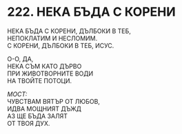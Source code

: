 # 222. НЕКА БЪДА С КОРЕНИ  
  
НЕКА БЪДА С КОРЕНИ, ДЪЛБОКИ В ТЕБ,  
НЕПОКЛАТИМ И НЕСЛОМИМ.  
С КОРЕНИ, ДЪЛБОКИ В ТЕБ, ИСУС.  
  
О-О, ДА,  
НЕКА СЪМ КАТО ДЪРВО  
ПРИ ЖИВОТВОРНИТЕ ВОДИ  
НА ТВОЙТЕ ПОТОЦИ.  
  
*МОСТ:*  
ЧУВСТВАМ ВЯТЪР ОТ ЛЮБОВ,  
ИДВА МОЩНИЯТ ДЪЖД  
АЗ ЩЕ БЪДА ЗАЛЯТ  
ОТ ТВОЯ ДУХ.  


<DownloadsButton pdf="/pdf/222-neka-bada-s-koreni.pdf" />

<DownloadChordsButton pdf="/chords/222-neka-bada-s-koreni_akord.pdf"/>
